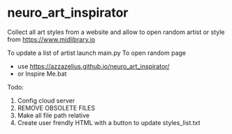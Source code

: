 # neuro_art_inspirator
Collect all art styles from a website and allow to open random artist or style from https://www.midlibrary.io



To update a list of artist launch main.py
To open random page
* use https://azzazelius.github.io/neuro_art_inspirator/
* or Inspire Me.bat

Todo:
1) Config cloud server
2) REMOVE OBSOLETE FILES
3) Make all file path relative
4) Create user frendly HTML with a button to update styles_list.txt

